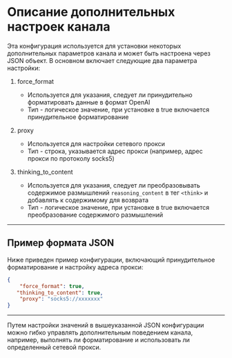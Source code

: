 # Описание дополнительных настроек канала

Эта конфигурация используется для установки некоторых дополнительных параметров канала и может быть настроена через JSON объект. В основном включает следующие два параметра настройки:

1. force_format
    - Используется для указания, следует ли принудительно форматировать данные в формат OpenAI
    - Тип - логическое значение, при установке в true включается принудительное форматирование

2. proxy
    - Используется для настройки сетевого прокси
    - Тип - строка, указывается адрес прокси (например, адрес прокси по протоколу socks5)

3. thinking_to_content
   - Используется для указания, следует ли преобразовывать содержимое размышлений `reasoning_content` в тег `<think>` и добавлять к содержимому для возврата
   - Тип - логическое значение, при установке в true включается преобразование содержимого размышлений

--------------------------------------------------------------

## Пример формата JSON

Ниже приведен пример конфигурации, включающий принудительное форматирование и настройку адреса прокси:

```json
{
    "force_format": true,
   "thinking_to_content": true,
    "proxy": "socks5://xxxxxxx"
}
```

--------------------------------------------------------------

Путем настройки значений в вышеуказанной JSON конфигурации можно гибко управлять дополнительным поведением канала, например, выполнять ли форматирование и использовать ли определенный сетевой прокси.
